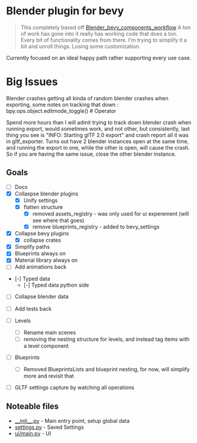 # Blender plugin for bevy

> This completely based off [Blender_bevy_components_workflow](https://github.com/kaosat-dev/Blender_bevy_components_workflow/)
> A ton of work has gone into it really has working code that does a ton.  Every bit of functionality comes from there.  I'm trying to simplify it a bit and unroll things.  Losing some customization.

Currently focused on an ideal happy path rather supporting every use case.

# Big Issues

  Blender crashes getting all kinda of random blender crashes when exporting, some notes on tracking that down :
    bpy.ops.object.editmode_toggle()  # Operator
  
  
  Spend more hours than I will admit trying to track down blender crash when running export, would sometimes work, and not other, but consistently, last thing you see is "INFO: Starting glTF 2.0 export" and crash report all it was in gltf_exporter.  Turns out have 2 blender instances open at the same time, and running the export in one, while the other is open, will cause the crash.  So if you are having the same issue, close the other blender instance.

## Goals

- [ ] Docs
- [X] Collaspse blender plugins
  - [X] Unify settings
  - [X] flatten structure  
    - [X] removed assets_registry - was only used for ui experement (will see where that goes)
    - [X] remove blueprints_registry - added to bevy_settings
- [x] Collapse bevy plugins  
  - [X] collapse crates
- [x] Simplify paths
- [x] Blueprints always on
- [X] Material library always on
- [ ] Add animations back
- [-] Typed data
  - [-] Typed data python side
- [ ] Collapse blender data
  
- [ ] Add tests back
- [ ] Levels
  - [ ] Rename main scenes
  - [ ] removing the nesting structure for levels, and instead tag items with a level component
- [ ] Blueprints
  - [ ] Removed BlueprintsLists and blueprint nesting, for now, will simplify more and revisit that
- [ ] GLTF settings capture by watching all operations

## Noteable files

- [\_\_init\_\_.py](./plugin/__init__.py) - Main entry point, setup global data
- [settings.py](./plugin/settings.py) - Saved Settings
- [ui/main.py](./plugin/ui/main.py) - UI
